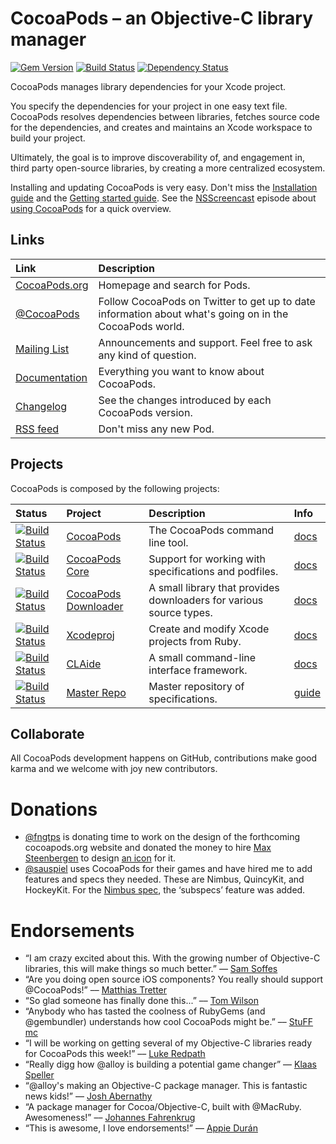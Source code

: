 # CocoaPods – an Objective-C library manager

[![Gem Version](https://badge.fury.io/rb/cocoapods.png)](http://badge.fury.io/rb/cocoapods)
[![Build Status](https://travis-ci.org/CocoaPods/CocoaPods.png?branch=master)](https://travis-ci.org/CocoaPods/CocoaPods)
[![Dependency Status](https://gemnasium.com/CocoaPods/CocoaPods.png)](https://gemnasium.com/CocoaPods/CocoaPods)

CocoaPods manages library dependencies for your Xcode project.

You specify the dependencies for your project in one easy text file. CocoaPods
resolves dependencies between libraries, fetches source code for the
dependencies, and creates and maintains an Xcode workspace to build your
project.

Ultimately, the goal is to improve discoverability of, and engagement in, third
party open-source libraries, by creating a more centralized ecosystem.

Installing and updating CocoaPods is very easy. Don't miss the [Installation
guide](http://docs.cocoapods.org/guides/installing_cocoapods.html) and the
[Getting started guide](http://docs.cocoapods.org/guides/getting_started.html).
See the [NSScreencast](https://twitter.com/NSScreencast) episode about [using
CocoaPods](http://nsscreencast.com/episodes/5-cocoapods) for a quick overview.


## Links

| Link | Description |
| :----- | :------ |
[CocoaPods.org](http://cocoapods.org/) | Homepage and search for Pods.
[@CocoaPods](http://twitter.com/CocoaPods) | Follow CocoaPods on Twitter to get up to date information about what's going on in the CocoaPods world.
[Mailing List](http://groups.google.com/group/cocoapods) | Announcements and support. Feel free to ask any kind of question.
[Documentation](http://docs.cocoapods.org) | Everything you want to know about CocoaPods.
[Changelog](https://github.com/CocoaPods/CocoaPods/blob/master/CHANGELOG.md) | See the changes introduced by each CocoaPods version.
[RSS feed](http://feeds.cocoapods.org/new-pods.rss) | Don't miss any new Pod.


## Projects

CocoaPods is composed by the following projects:

| Status | Project | Description | Info |
| :----- | :------ | :--- | :--- |
| [![Build Status](https://secure.travis-ci.org/CocoaPods/CocoaPods.png?branch=master)](http://travis-ci.org/CocoaPods/CocoaPods) | [CocoaPods](https://github.com/CocoaPods/CocoaPods) | The CocoaPods command line tool. | [docs](http://docs.cocoapods.org/cocoapods)
| [![Build Status](https://secure.travis-ci.org/CocoaPods/Core.png?branch=master)](http://travis-ci.org/CocoaPods/Core) | [CocoaPods Core](https://github.com/CocoaPods/Core) | Support for working with specifications and podfiles. | [docs](http://docs.cocoapods.org/cocoapods_core)
| [![Build Status](https://secure.travis-ci.org/CocoaPods/cocoapods-downloader.png?branch=master)](http://travis-ci.org/CocoaPods/cocoapods-downloader) |[CocoaPods Downloader](https://github.com/CocoaPods/cocoapods-downloader) |  A small library that provides downloaders for various source types. |  [docs](http://docs.cocoapods.org/cocoapods_downloader/index.html)
| [![Build Status](https://travis-ci.org/CocoaPods/Xcodeproj.png?branch=master)](https://travis-ci.org/CocoaPods/Xcodeproj) | [Xcodeproj](https://github.com/CocoaPods/Xcodeproj) | Create and modify Xcode projects from Ruby. |  [docs](http://docs.cocoapods.org/xcodeproj/index.html)
| [![Build Status](https://travis-ci.org/CocoaPods/CLAide.png?branch=master)](https://travis-ci.org/CocoaPods/CLAide) | [CLAide](https://github.com/CocoaPods/CLAide) | A small command-line interface framework.  | [docs](http://docs.cocoapods.org/claide/index.html)
| [![Build Status](https://secure.travis-ci.org/CocoaPods/Specs.png?branch=master)](http://travis-ci.org/CocoaPods/Specs) | [Master Repo ](https://github.com/CocoaPods/Specs) | Master repository of specifications. | [guide](http://docs.cocoapods.org/guides/contributing_to_the_master_repo.html)


## Collaborate

All CocoaPods development happens on GitHub, contributions make good karma and
we welcome with joy new contributors.

# Donations

- [@fngtps](http://twitter.com/fngtps) is donating time to work on the design
  of the forthcoming cocoapods.org website and donated the money to hire [Max
  Steenbergen](http://twitter.com/maxsteenbergen) to design [an
  icon](http://drbl.in/cpmL) for it.
- [@sauspiel](http://twitter.com/Sauspiel) uses CocoaPods for their games and
  have hired me to add features and specs they needed. These are Nimbus,
  QuincyKit, and HockeyKit. For the [Nimbus
  spec](https://github.com/CocoaPods/Specs/blob/master/Nimbus/0.9.0/Nimbus.podspec),
  the ‘subspecs’ feature was added.

# Endorsements

- “I am crazy excited about this. With the growing number of Objective-C
  libraries, this will make things so much better.” –– [Sam
  Soffes](http://news.ycombinator.com/item?id=3009154)
- “Are you doing open source iOS components? You really should support
  @CocoaPods!” –– [Matthias
  Tretter](http://twitter.com/#!/myell0w/status/134955697740840961)
- “So glad someone has finally done this...” –– [Tom
  Wilson](http://news.ycombinator.com/item?id=3009349)
- “Anybody who has tasted the coolness of RubyGems (and @gembundler)
  understands how cool CocoaPods might be.” –– [StuFF
  mc](http://twitter.com/#!/stuffmc/status/115374231591731200)
- “I will be working on getting several of my Objective-C libraries ready for
  CocoaPods this week!” –– [Luke
  Redpath](http://twitter.com/#!/lukeredpath/status/115510581921988608)
- “Really digg how @alloy is building a potential game changer” –– [Klaas
  Speller](https://twitter.com/#!/spllr/status/115914209438601216)
- “@alloy's making an Objective-C package manager. This is fantastic news
  kids!” –– [Josh
  Abernathy](http://twitter.com/#!/joshaber/status/115273577703555073)
- “A package manager for Cocoa/Objective-C, built with @MacRuby. Awesomeness!”
  –– [Johannes
  Fahrenkrug](http://twitter.com/#!/jfahrenkrug/status/115303240286998528)
- “This is awesome, I love endorsements!” –– [Appie
  Durán](http://twitter.com/#!/AppieDuran)

